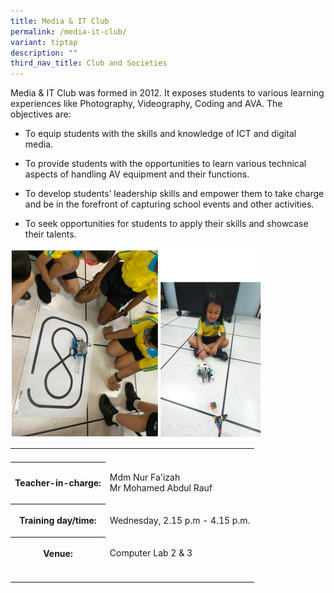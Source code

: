 ```yaml
---
title: Media & IT Club
permalink: /media-it-club/
variant: tiptap
description: ""
third_nav_title: Club and Societies
---
```

<p>Media &amp; IT Club was formed in 2012. It exposes students to various
learning experiences like Photography, Videography, Coding and AVA. The
objectives are:</p>
<ul data-tight="true" class="tight">
<li>
<p>To equip students with the skills and knowledge of ICT and digital media.</p>
</li>
<li>
<p>To provide students with the opportunities to learn various technical
aspects of handling AV equipment and their functions.</p>
</li>
<li>
<p>To develop students’ leadership skills and empower them to take charge
and be in the forefront of capturing school events and other activities.</p>
</li>
<li>
<p>To seek opportunities for students to apply their skills and showcase
their talents.</p>
</li>
</ul>
<p></p>
<div class="isomer-image-wrapper">
<img style="width: 80%;" height="auto" width="100%" alt="Media" src="/images/CCA/CCA11.png">
</div>
<table style="minWidth: 75px">
<colgroup>
<col>
<col>
<col>
</colgroup>
<tbody>
<tr>
<th rowspan="1" colspan="1">
<p></p>
</th>
<th rowspan="1" colspan="1">
<p></p>
</th>
<th rowspan="1" colspan="1">
<p></p>
</th>
</tr>
<tr>
<th rowspan="1" colspan="1">
<p>Teacher-in-charge:</p>
</th>
<td rowspan="1" colspan="2">
<p>Mdm Nur Fa'izah
<br>Mr Mohamed Abdul Rauf</p>
</td>
</tr>
<tr>
<th rowspan="1" colspan="1">
<p>Training day/time:</p>
</th>
<td rowspan="1" colspan="2">
<p>Wednesday, 2.15 p.m - 4.15 p.m.</p>
</td>
</tr>
<tr>
<th rowspan="1" colspan="1">
<p>Venue:</p>
</th>
<td rowspan="1" colspan="2">
<p>Computer Lab 2 &amp; 3</p>
</td>
</tr>
<tr>
<td rowspan="1" colspan="1">
<p></p>
</td>
<td rowspan="1" colspan="1">
<p></p>
</td>
<td rowspan="1" colspan="1">
<p></p>
</td>
</tr>
</tbody>
</table>
<p></p>